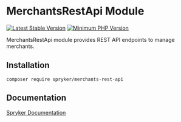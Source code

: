 # MerchantsRestApi Module
[![Latest Stable Version](https://poser.pugx.org/spryker/merchants-rest-api/v/stable.svg)](https://packagist.org/packages/spryker/merchants-rest-api)
[![Minimum PHP Version](https://img.shields.io/badge/php-%3E%3D%208.0-8892BF.svg)](https://php.net/)

MerchantsRestApi module provides REST API endpoints to manage merchants.

## Installation

```
composer require spryker/merchants-rest-api
```

## Documentation

[Spryker Documentation](https://docs.spryker.com)
